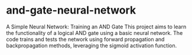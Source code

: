 # and-gate-neural-network
 A Simple Neural Network: Training an AND Gate This project aims to learn the functionality of a logical AND gate using a basic neural network. The code trains and tests the network using forward propagation and backpropagation methods, leveraging the sigmoid activation function.
